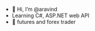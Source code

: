 - 👋 Hi, I’m @aravind
- Learning C#, ASP.NET web API
- 👀 futures and forex trader

<!---
aravind5A7/aravind5A7 is a ✨ special ✨ repository because its `README.md` (this file) appears on your GitHub profile.
You can click the Preview link to take a look at your changes.
--->
